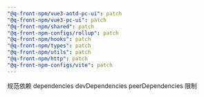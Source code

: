 ```yaml
---
"@q-front-npm/vue3-antd-pc-ui": patch
"@q-front-npm/vue3-pc-ui": patch
"@q-front-npm/shared": patch
"@q-front-npm-configs/rollup": patch
"@q-front-npm/hooks": patch
"@q-front-npm/types": patch
"@q-front-npm/utils": patch
"@q-front-npm/http": patch
"@q-front-npm-configs/vite": patch
---
```


规范依赖 dependencies devDependencies peerDependencies 限制
